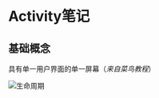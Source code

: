 # Activity笔记

## 基础概念

具有单一用户界面的单一屏幕（*来自菜鸟教程*）

![生命周期](../android-notes/Activity学习笔记-资源/activity.jpg)

